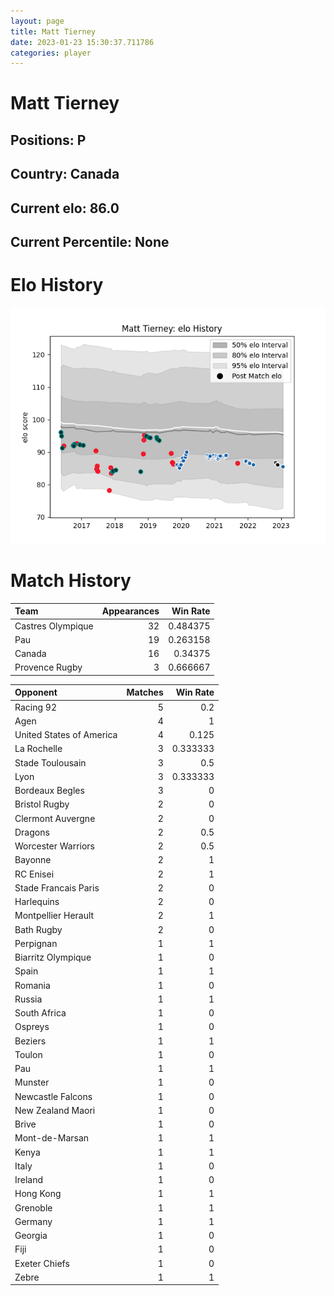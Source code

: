```yaml
---  
layout: page  
title: Matt Tierney  
date: 2023-01-23 15:30:37.711786  
categories: player  
---
```

# Matt Tierney

## Positions: P

## Country: Canada

## Current elo: 86.0

## Current Percentile: None

# Elo History


![elo history](history_MattTierney.png)
# Match History


| Team              |   Appearances |   Win Rate |
|:------------------|--------------:|-----------:|
| Castres Olympique |            32 |   0.484375 |
| Pau               |            19 |   0.263158 |
| Canada            |            16 |   0.34375  |
| Provence Rugby    |             3 |   0.666667 |

| Opponent                 |   Matches |   Win Rate |
|:-------------------------|----------:|-----------:|
| Racing 92                |         5 |   0.2      |
| Agen                     |         4 |   1        |
| United States of America |         4 |   0.125    |
| La Rochelle              |         3 |   0.333333 |
| Stade Toulousain         |         3 |   0.5      |
| Lyon                     |         3 |   0.333333 |
| Bordeaux Begles          |         3 |   0        |
| Bristol Rugby            |         2 |   0        |
| Clermont Auvergne        |         2 |   0        |
| Dragons                  |         2 |   0.5      |
| Worcester Warriors       |         2 |   0.5      |
| Bayonne                  |         2 |   1        |
| RC Enisei                |         2 |   1        |
| Stade Francais Paris     |         2 |   0        |
| Harlequins               |         2 |   0        |
| Montpellier Herault      |         2 |   1        |
| Bath Rugby               |         2 |   0        |
| Perpignan                |         1 |   1        |
| Biarritz Olympique       |         1 |   0        |
| Spain                    |         1 |   1        |
| Romania                  |         1 |   0        |
| Russia                   |         1 |   1        |
| South Africa             |         1 |   0        |
| Ospreys                  |         1 |   0        |
| Beziers                  |         1 |   1        |
| Toulon                   |         1 |   0        |
| Pau                      |         1 |   1        |
| Munster                  |         1 |   0        |
| Newcastle Falcons        |         1 |   0        |
| New Zealand Maori        |         1 |   0        |
| Brive                    |         1 |   0        |
| Mont-de-Marsan           |         1 |   1        |
| Kenya                    |         1 |   1        |
| Italy                    |         1 |   0        |
| Ireland                  |         1 |   0        |
| Hong Kong                |         1 |   1        |
| Grenoble                 |         1 |   1        |
| Germany                  |         1 |   1        |
| Georgia                  |         1 |   0        |
| Fiji                     |         1 |   0        |
| Exeter Chiefs            |         1 |   0        |
| Zebre                    |         1 |   1        |